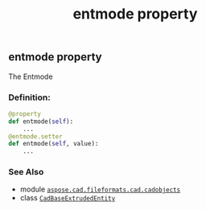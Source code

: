 ﻿---
title: entmode property
second_title: Aspose.CAD for Python via .NET API References
description: 
type: docs
weight: 120
url: /aspose.cad.fileformats.cad.cadobjects/cadbaseextrudedentity/entmode/
is_root: false
---

## entmode property


The Entmode
### Definition:
```python
@property
def entmode(self):
    ...
@entmode.setter
def entmode(self, value):
    ...
```

### See Also
* module [`aspose.cad.fileformats.cad.cadobjects`](../../)
* class [`CadBaseExtrudedEntity`](/cad/python-net/aspose.cad.fileformats.cad.cadobjects/cadbaseextrudedentity)

